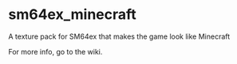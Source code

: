 # sm64ex_minecraft
A texture pack for SM64ex that makes the game look like Minecraft

For more info, go to the wiki.
